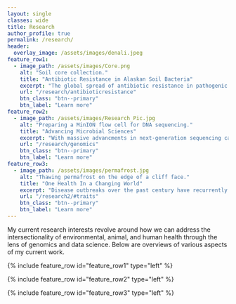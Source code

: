 ```yaml
---
layout: single
classes: wide
title: Research
author_profile: true
permalink: /research/
header:
  overlay_image: /assets/images/denali.jpeg
feature_row1:
  - image_path: /assets/images/Core.png
    alt: "Soil core collection."
    title: "Antibiotic Resistance in Alaskan Soil Bacteria"
    excerpt: "The global spread of antibiotic resistance in pathogenic bacteria is a crisis at the forefront of public health today. Many of the antibiotics used clinically are derived from secondary metabolites produced by soil microbes implicating soils as a reservoir of both antibiotic producing and resistant bacteria. In the arctic climate change and soil disturbances, like wildfires, augment permafrost thaw which changes the physical and chemical properties of overlying active layer soils. These changes shift microbial communities in return shifting the abundance and types of antibiotic resistance genes comprising the resistome. In this research I use genomics to examine how disturbance induced thaw affects the resistome of Alaskan soil communities."
    url: "/research/antibioticresistance"
    btn_class: "btn--primary"
    btn_label: "Learn more"
feature_row2:
  - image_path: /assets/images/Research_Pic.jpg
    alt: "Preparing a MinION flow cell for DNA sequencing."
    title: "Advancing Microbial Sciences"
    excerpt: "With massive advancments in next-generation sequencing capabilities, biological sciences are shifting towards a big data approach. I am interested in how we can use these technologies through the lens of genomics to shape the way we approach one health, epidemiology, and microbial sciences."
    url: "/research/genomics"
    btn_class: "btn--primary"
    btn_label: "Learn more"
feature_row3:
  - image_path: /assets/images/permafrost.jpg
    alt: "Thawing permafrost on the edge of a cliff face."
    title: "One Health In a Changing World"
    excerpt: "Disease outbreaks over the past century have recurrently threatened global public health, animal health and biodiversity conservation. The zoonoses such as SARS, Ebola, Zika, swine and avian flu highlight the link between animal and human health.  It is increasingly apparent that a one health approach to science that takes into account human, animal and ecological health will be increasingly important for understanding how anthropogenic activities including globalization, climate change, land use change and urbanization will lead to the emergence of novel diseases."
    url: "/research2/#traits"
    btn_class: "btn--primary"
    btn_label: "Learn more"  
---
```


My current research interests revolve around how we can address the intersectionality of environmental, animal, and human health through the lens of genomics and data science.  Below are overviews of various aspects of my current work.

{% include feature_row id="feature_row1" type="left" %}

{% include feature_row id="feature_row2" type="left" %}

{% include feature_row id="feature_row3" type="left" %}

